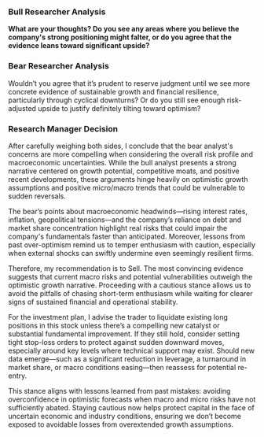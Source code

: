 ### Bull Researcher Analysis
**What are your thoughts? Do you see any areas where you believe the company's strong positioning might falter, or do you agree that the evidence leans toward significant upside?**

### Bear Researcher Analysis
Wouldn’t you agree that it’s prudent to reserve judgment until we see more concrete evidence of sustainable growth and financial resilience, particularly through cyclical downturns? Or do you still see enough risk-adjusted upside to justify definitely tilting toward optimism?

### Research Manager Decision
After carefully weighing both sides, I conclude that the bear analyst's concerns are more compelling when considering the overall risk profile and macroeconomic uncertainties. While the bull analyst presents a strong narrative centered on growth potential, competitive moats, and positive recent developments, these arguments hinge heavily on optimistic growth assumptions and positive micro/macro trends that could be vulnerable to sudden reversals.

The bear’s points about macroeconomic headwinds—rising interest rates, inflation, geopolitical tensions—and the company’s reliance on debt and market share concentration highlight real risks that could impair the company's fundamentals faster than anticipated. Moreover, lessons from past over-optimism remind us to temper enthusiasm with caution, especially when external shocks can swiftly undermine even seemingly resilient firms.

Therefore, my recommendation is to Sell. The most convincing evidence suggests that current macro risks and potential vulnerabilities outweigh the optimistic growth narrative. Proceeding with a cautious stance allows us to avoid the pitfalls of chasing short-term enthusiasm while waiting for clearer signs of sustained financial and operational stability.

For the investment plan, I advise the trader to liquidate existing long positions in this stock unless there’s a compelling new catalyst or substantial fundamental improvement. If they still hold, consider setting tight stop-loss orders to protect against sudden downward moves, especially around key levels where technical support may exist. Should new data emerge—such as a significant reduction in leverage, a turnaround in market share, or macro conditions easing—then reassess for potential re-entry.

This stance aligns with lessons learned from past mistakes: avoiding overconfidence in optimistic forecasts when macro and micro risks have not sufficiently abated. Staying cautious now helps protect capital in the face of uncertain economic and industry conditions, ensuring we don’t become exposed to avoidable losses from overextended growth assumptions.